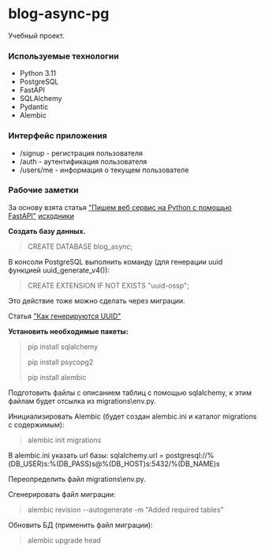 # blog-async-pg
Учебный проект.

### Используемые технологии
* Python 3.11
* PostgreSQL
* FastAPI
* SQLAlchemy
* Pydantic
* Alembic

### Интерфейс приложения
* /signup - регистрация пользователя
* /auth - аутентификация пользователя
* /users/me - информация о текущем пользователе

### Рабочие заметки

За основу взята статья 
["Пишем веб сервис на Python с помощью FastAPI"](https://habr.com/ru/articles/513328/)
[исходники](https://github.com/NeverWalkAloner/async-blogs)

**Создать базу данных.**
> CREATE DATABASE blog_async;

В консоли PostgreSQL выполнить команду 
(для генерации uuid функцией uuid_generate_v4()):
> CREATE EXTENSION IF NOT EXISTS "uuid-ossp";

Это действие тоже можно сделать через миграции.

Статья ["Как генерируются UUID"](https://habr.com/ru/companies/vk/articles/522094/)

**Установить необходимые пакеты:**
> pip install sqlalchemy
>
> pip install psycopg2
> 
> pip install alembic

Подготовить файлы с описанием таблиц с помощью sqlalchemy, 
к этим файлам будет отсылка из migrations\env.py.

Инициализировать Alembic 
(будет создан alembic.ini и каталог migrations с содержимым):
> alembic init migrations

В alembic.ini указать url базы:
sqlalchemy.url = postgresql://%(DB_USER)s:%(DB_PASS)s@%(DB_HOST)s:5432/%(DB_NAME)s

Переопределить файл migrations\env.py.

Сгенерировать файл миграции:
> alembic revision --autogenerate -m "Added required tables"

Обновить БД (применить файл миграции):
> alembic upgrade head
